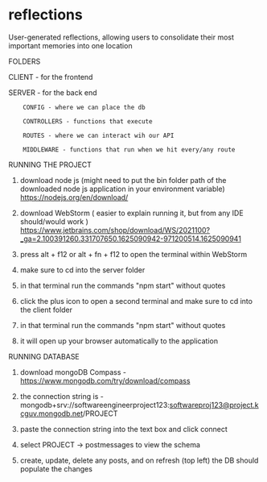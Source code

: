 # reflections
User-generated reflections, allowing users to consolidate their most important memories into one location


FOLDERS


CLIENT - for the frontend

SERVER - for the back end

        CONFIG - where we can place the db

        CONTROLLERS - functions that execute

        ROUTES - where we can interact wih our API

        MIDDLEWARE - functions that run when we hit every/any route





RUNNING THE PROJECT

1. download node js (might need to put the bin folder path of the downloaded node js application in your environment variable)
   https://nodejs.org/en/download/

2. download WebStorm ( easier to explain running it, but from any IDE should/would work )
   https://www.jetbrains.com/shop/download/WS/2021100?_ga=2.100391260.331707650.1625090942-971200514.1625090941

3. press alt + f12 or alt + fn + f12 to open the terminal within WebStorm

4. make sure to cd into the server folder   



5. in that terminal run the commands "npm start" without quotes
 


6. click the plus icon to open a second terminal and make sure to cd into the client folder 


7. in that terminal run the commands "npm start" without quotes
 

8. it will open up your browser automatically to the application


RUNNING DATABASE

1. download mongoDB Compass - https://www.mongodb.com/try/download/compass

2. the connection string is - mongodb+srv://softwareengineerproject123:softwareproj123@project.kcguv.mongodb.net/PROJECT

3. paste the connection string into the text box and click connect
 

4. select PROJECT -> postmessages to view the schema 


5. create, update, delete any posts, and on refresh (top left) the DB should populate the changes



